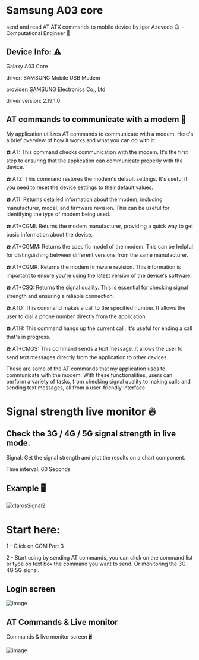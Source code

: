 # Samsung A03 core
send and read AT ATX commands to mobile device
by Igor Azevedo :smiley: - Computational Engineer :rocket:


## Device Info: :warning:

Galaxy A03 Core

driver: SAMSUNG Mobile USB Modem

provider: SAMSUNG Electronics Co., Ltd

driver version: 2.19.1.0


## AT commands to communicate with a modem 📱 

My application utilizes AT commands to communicate with a modem. Here's a brief overview of how it works and what you can do with it:

☎️ AT: This command checks communication with the modem. It's the first step to ensuring that the application can communicate properly with the device.

☎️ ATZ: This command restores the modem's default settings. It's useful if you need to reset the device settings to their default values.

☎️ ATI: Returns detailed information about the modem, including manufacturer, model, and firmware revision. This can be useful for identifying the type of modem being used.

☎️ AT+CGMI: Returns the modem manufacturer, providing a quick way to get basic information about the device.

☎️ AT+CGMM: Returns the specific model of the modem. This can be helpful for distinguishing between different versions from the same manufacturer.

☎️ AT+CGMR: Returns the modem firmware revision. This information is important to ensure you're using the latest version of the device's software.

☎️ AT+CSQ: Returns the signal quality. This is essential for checking signal strength and ensuring a reliable connection.

☎️ ATD<number>: This command makes a call to the specified number. It allows the user to dial a phone number directly from the application.

☎️ ATH: This command hangs up the current call. It's useful for ending a call that's in progress.

☎️ AT+CMGS: This command sends a text message. It allows the user to send text messages directly from the application to other devices.

These are some of the AT commands that my application uses to communicate with the modem. With these functionalities, users can perform a variety of tasks, from checking signal quality to making calls and sending text messages, all from a user-friendly interface.


# Signal strength live monitor :fire:  

## Check the 3G / 4G / 5G signal strength in live mode.

Signal: Get the signal strength and plot the results on a chart component.

Time interval: 60 Seconds

## Example 🖥️  

![clarosSignal2](https://github.com/DanDevel/Samsung-a03-core/assets/65668317/1820dd4d-1731-433c-9053-ff03c34114e3)



# Start here:

1 - Click on COM Port 3

2 - Start using by sending AT commands, you can click on the command list or type on text box the command you want to send. Or monitoring the 3G 4G 5G signal.


## Login screen

![image](https://github.com/DanDevel/Samsung-a03-core/assets/65668317/3515cdc2-aaa5-4ab7-aaaf-b1fb3cb5b94c)



## AT Commands & Live monitor

Commands & live monitor screen 🖥️  

![image](https://github.com/DanDevel/Samsung-a03-core/assets/65668317/d78fea4b-734d-40f6-a205-606b34bc8d3e)







